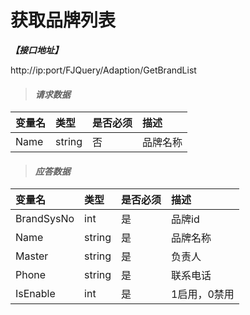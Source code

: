 # 获取品牌列表

_**【接口地址】**_

http://ip:port/FJQuery/Adaption/GetBrandList

> #### _请求数据_

| 变量名 | 类型 | 是否必须 | 描述 |
| :--- | :--- | :--- | :--- |
| Name | string | 否 | 品牌名称 |

> #### _应答数据_

| 变量名 | 类型 | 是否必须 | 描述 |
| :--- | :--- | :--- | :--- |
| BrandSysNo | int | 是 | 品牌id |
| Name | string | 是 | 品牌名称 |
| Master | string | 是 | 负责人 |
| Phone | string | 是 | 联系电话 |
| IsEnable | int | 是 | 1启用，0禁用 |








